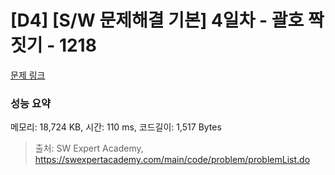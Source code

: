 # [D4] [S/W 문제해결 기본] 4일차 - 괄호 짝짓기 - 1218 

[문제 링크](https://swexpertacademy.com/main/code/problem/problemDetail.do?contestProbId=AV14eWb6AAkCFAYD) 

### 성능 요약

메모리: 18,724 KB, 시간: 110 ms, 코드길이: 1,517 Bytes



> 출처: SW Expert Academy, https://swexpertacademy.com/main/code/problem/problemList.do